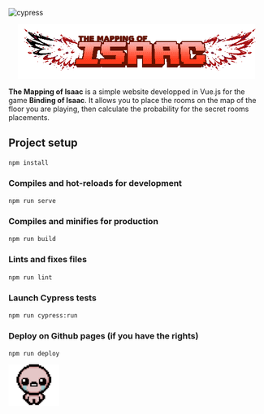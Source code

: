 ![cypress](https://github.com/lne0nl/mapping-of-isaac/actions/workflows/github-actions-init.yml/badge.svg?branch=master)

<div align="center">
    <img src="https://raw.githubusercontent.com/lne0nl/mapping-of-isaac/master/src/assets/logo-rm.png">
</div>



<p><b>The Mapping of Isaac</b> is a simple website developped in Vue.js for the game <b>Binding of Isaac</b>.
It allows you to place the rooms on the map of the floor you are playing, then calculate the probability for the secret rooms placements.
</p>

## Project setup
```
npm install
```

### Compiles and hot-reloads for development
```
npm run serve
```

### Compiles and minifies for production
```
npm run build
```

### Lints and fixes files
```
npm run lint
```

### Launch Cypress tests
```
npm run cypress:run
```

### Deploy on Github pages (if you have the rights)
```
npm run deploy
```

<img src="https://raw.githubusercontent.com/lne0nl/mapping-of-isaac/master/src/assets/isaac.png">